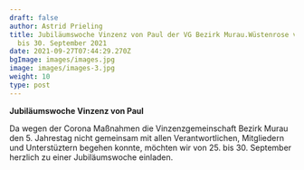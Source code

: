 ```yaml
---
draft: false
author: Astrid Prieling
title: Jubiläumswoche Vinzenz von Paul der VG Bezirk Murau.Wüstenrose von 25.
  bis 30. September 2021
date: 2021-09-27T07:44:29.270Z
bgImage: images/images.jpg
image: images/images-3.jpg
weight: 10
type: post
---
```

**Jubiläumswoche Vinzenz von Paul**

Da wegen der Corona Maßnahmen  die Vinzenzgemeinschaft Bezirk Murau den 5. Jahrestag nicht gemeinsam mit allen Verantwortlichen, Mitgliedern und Unterstüztern begehen konnte, möchten wir von 25. bis 30. September herzlich zu einer Jubiläumswoche einladen.